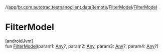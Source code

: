 //[app](../../../index.md)/[br.com.autotrac.testnanoclient.dataRemote](../index.md)/[FilterModel](index.md)/[FilterModel](-filter-model.md)

# FilterModel

[androidJvm]\
fun [FilterModel](-filter-model.md)(param1: [Any](https://kotlinlang.org/api/latest/jvm/stdlib/kotlin/-any/index.html)?, param2: [Any](https://kotlinlang.org/api/latest/jvm/stdlib/kotlin/-any/index.html), param3: [Any](https://kotlinlang.org/api/latest/jvm/stdlib/kotlin/-any/index.html)?, param4: [Any](https://kotlinlang.org/api/latest/jvm/stdlib/kotlin/-any/index.html)?)
